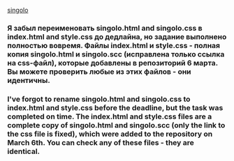 [singolo](https://jimmba-singolo.netlify.com/)

### Я забыл переименовать singolo.html and singolo.css в index.html and style.css до дедлайна, но задание выполнено полностью вовремя. Файлы index.html и style.css - полная копия singolo.html и singolo.scc (исправлена только ссылка на css-файл), которые добавлены в репозиторий 6 марта.  Вы можете проверить любые из этих файлов - они идентичны.

###  I've forgot to rename singolo.html and singolo.css to index.html and style.css before the deadline, but the task was completed on time. The index.html and style.css files are a complete copy of singolo.html and singolo.scc (only the link to the css file is fixed), which were added to the repository on March 6th.  You can check any of these files - they are identical.